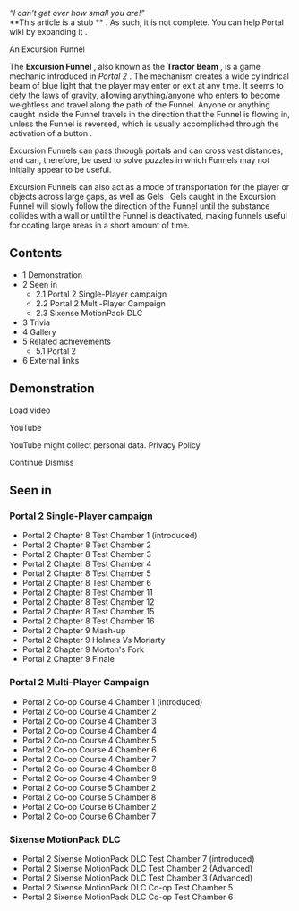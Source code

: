 _“I can't get over how small you are!”_  
**This article is a stub  ** . As such, it is not complete. You can help
Portal wiki by  expanding it  .  
  
  
An Excursion Funnel

The **Excursion Funnel** , also known as the **Tractor Beam** , is a game
mechanic  introduced in _Portal 2_ . The mechanism creates a wide cylindrical
beam of blue light that the player may enter or exit at any time. It seems to
defy the laws of gravity, allowing anything/anyone who enters to become
weightless and travel along the path of the Funnel. Anyone or anything caught
inside the Funnel travels in the direction that the Funnel is flowing in,
unless the Funnel is reversed, which is usually accomplished through the
activation of a  button  .

Excursion Funnels can pass through portals and can cross vast distances, and
can, therefore, be used to solve puzzles in which Funnels may not initially
appear to be useful.

Excursion Funnels can also act as a mode of transportation for the player or
objects across large gaps, as well as  Gels  . Gels caught in the Excursion
Funnel will slowly follow the direction of the Funnel until the substance
collides with a wall or until the Funnel is deactivated, making funnels useful
for coating large areas in a short amount of time.

##  Contents

  * 1  Demonstration 
  * 2  Seen in 
    * 2.1  Portal 2 Single-Player campaign 
    * 2.2  Portal 2 Multi-Player Campaign 
    * 2.3  Sixense MotionPack DLC 
  * 3  Trivia 
  * 4  Gallery 
  * 5  Related achievements 
    * 5.1  Portal 2 
  * 6  External links 

##  Demonstration

Load video

YouTube

YouTube might collect personal data.  Privacy Policy

Continue  Dismiss

##  Seen in

###  Portal 2 Single-Player campaign

  * Portal 2 Chapter 8 Test Chamber 1  (introduced) 
  * Portal 2 Chapter 8 Test Chamber 2 
  * Portal 2 Chapter 8 Test Chamber 3 
  * Portal 2 Chapter 8 Test Chamber 4 
  * Portal 2 Chapter 8 Test Chamber 5 
  * Portal 2 Chapter 8 Test Chamber 6 
  * Portal 2 Chapter 8 Test Chamber 11 
  * Portal 2 Chapter 8 Test Chamber 12 
  * Portal 2 Chapter 8 Test Chamber 15 
  * Portal 2 Chapter 8 Test Chamber 16 
  * Portal 2 Chapter 9 Mash-up 
  * Portal 2 Chapter 9 Holmes Vs Moriarty 
  * Portal 2 Chapter 9 Morton's Fork 
  * Portal 2 Chapter 9 Finale 

###  Portal 2 Multi-Player Campaign

  * Portal 2 Co-op Course 4 Chamber 1  (introduced) 
  * Portal 2 Co-op Course 4 Chamber 2 
  * Portal 2 Co-op Course 4 Chamber 3 
  * Portal 2 Co-op Course 4 Chamber 4 
  * Portal 2 Co-op Course 4 Chamber 5 
  * Portal 2 Co-op Course 4 Chamber 6 
  * Portal 2 Co-op Course 4 Chamber 7 
  * Portal 2 Co-op Course 4 Chamber 8 
  * Portal 2 Co-op Course 4 Chamber 9 
  * Portal 2 Co-op Course 5 Chamber 2 
  * Portal 2 Co-op Course 5 Chamber 8 
  * Portal 2 Co-op Course 6 Chamber 2 
  * Portal 2 Co-op Course 6 Chamber 7 

###  Sixense MotionPack DLC

  * Portal 2 Sixense MotionPack DLC Test Chamber 7  (introduced) 
  * Portal 2 Sixense MotionPack DLC Test Chamber 2 (Advanced) 
  * Portal 2 Sixense MotionPack DLC Test Chamber 3 (Advanced) 
  * Portal 2 Sixense MotionPack DLC Co-op Test Chamber 5 
  * Portal 2 Sixense MotionPack DLC Co-op Test Chamber 6 

